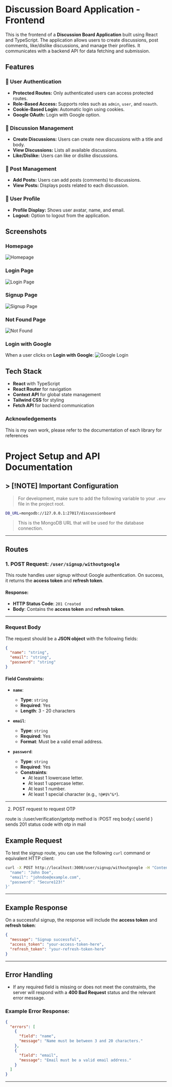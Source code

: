 # Discussion Board Application - Frontend

This is the frontend of a **Discussion Board Application** built using React and TypeScript. The application allows users to create discussions, post comments, like/dislike discussions, and manage their profiles. It communicates with a backend API for data fetching and submission.

## Features

### 🔐 User Authentication

- **Protected Routes:** Only authenticated users can access protected routes.
- **Role-Based Access:** Supports roles such as `admin`, `user`, and `noauth`.
- **Cookie-Based Login:** Automatic login using cookies.
- **Google OAuth:** Login with Google option.

### 💬 Discussion Management

- **Create Discussions:** Users can create new discussions with a title and body.
- **View Discussions:** Lists all available discussions.
- **Like/Dislike:** Users can like or dislike discussions.

### 📝 Post Management

- **Add Posts:** Users can add posts (comments) to discussions.
- **View Posts:** Displays posts related to each discussion.

### 👥 User Profile

- **Profile Display:** Shows user avatar, name, and email.
- **Logout:** Option to logout from the application.

## Screenshots

### Homepage

![Homepage](https://github.com/khadkaankit85/Discussion-Board/blob/master/Frontend/public/homepage.png?raw=true)

### Login Page

![Login Page](https://github.com/khadkaankit85/Discussion-Board/blob/master/Frontend/public/loginpage.png?raw=true)

### Signup Page

![Signup Page](https://github.com/khadkaankit85/Discussion-Board/blob/master/Frontend/public/signup.png?raw=true)

### Not Found Page

![Not Found](https://github.com/khadkaankit85/Discussion-Board/blob/master/Frontend/public/notfound.jpg?raw=true)

### Login with Google

When a user clicks on **Login with Google**:
![Google Login](https://github.com/khadkaankit85/Discussion-Board/blob/master/Frontend/public/withgoogle1.jpg?raw=true)

## Tech Stack

- **React** with TypeScript
- **React Router** for navigation
- **Context API** for global state management
- **Tailwind CSS** for styling
- **Fetch API** for backend communication

### Acknowledgements

This is my own work, please refer to the documentation of each library for references

# Project Setup and API Documentation

## > [!NOTE] Important Configuration

> For development, make sure to add the following variable to your `.env` file in the project root.

```bash
DB_URL=mongodb://127.0.0.1:27017/discussionboard
```

> This is the MongoDB URL that will be used for the database connection.

---

## Routes

### 1. **POST Request: `/user/signup/withoutgoogle`**

This route handles user signup without Google authentication. On success, it returns the **access token** and **refresh token**.

#### **Response**:

- **HTTP Status Code**: `201 Created`
- **Body**: Contains the **access token** and **refresh token**.

---

### Request Body

The request should be a **JSON object** with the following fields:

```json
{
  "name": "string",
  "email": "string",
  "password": "string"
}
```

#### **Field Constraints**:

- **`name`**:
  - **Type**: `string`
  - **Required**: Yes
  - **Length**: 3 - 20 characters
- **`email`**:

  - **Type**: `string`
  - **Required**: Yes
  - **Format**: Must be a valid email address.

- **`password`**:
  - **Type**: `string`
  - **Required**: Yes
  - **Constraints**:
    - At least 1 lowercase letter.
    - At least 1 uppercase letter.
    - At least 1 number.
    - At least 1 special character (e.g., `!@#$%^&*`).

---

2. POST request to request OTP

route is :/user/verification/getotp
method is :POST
req body:{
userId
}
sends 201 status code with otp in mail

## Example Request

To test the signup route, you can use the following `curl` command or equivalent HTTP client:

```bash
curl -X POST http://localhost:3000/user/signup/withoutgoogle -H "Content-Type: application/json" -d '{
  "name": "John Doe",
  "email": "johndoe@example.com",
  "password": "Secure123!"
}'
```

---

## Example Response

On a successful signup, the response will include the **access token** and **refresh token**:

```json
{
  "message": "Signup successful",
  "access_token": "your-access-token-here",
  "refresh_token": "your-refresh-token-here"
}
```

---

## Error Handling

- If any required field is missing or does not meet the constraints, the server will respond with a **400 Bad Request** status and the relevant error message.

### Example Error Response:

```json
{
  "errors": [
    {
      "field": "name",
      "message": "Name must be between 3 and 20 characters."
    },
    {
      "field": "email",
      "message": "Email must be a valid email address."
    }
  ]
}
```

---
